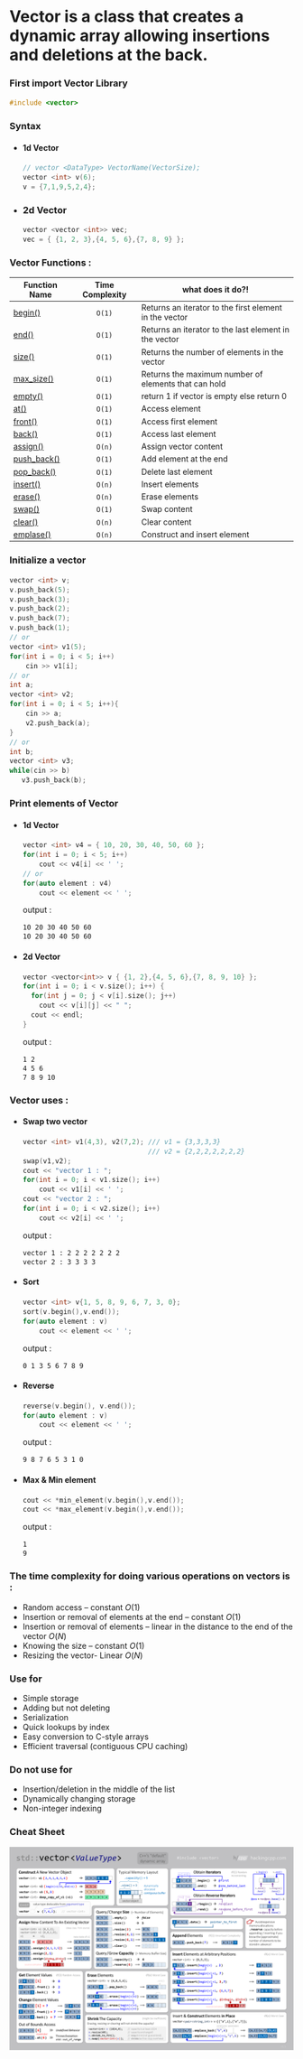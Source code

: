 # **Vector** is a class that creates a dynamic array allowing insertions and deletions at the back.

### First import Vector Library
```cpp
#include <vector>
```

### Syntax 
  - #### 1d Vector
    ```cpp
    // vector <DataType> VectorName(VectorSize);
    vector <int> v(6);
    v = {7,1,9,5,2,4};
    ```
  - ### 2d Vector
    ```cpp
    vector <vector <int>> vec;
    vec = { {1, 2, 3},{4, 5, 6},{7, 8, 9} };
    ```
  
### Vector Functions :
| Function Name | Time Complexity | what does it do?! |
|--------------|:-----------------:|----------------------|
|[begin()](https://www.geeksforgeeks.org/vectorbegin-vectorend-c-stl/) | `O(1)` | Returns an iterator to the first element in the vector |
|[end()](https://www.geeksforgeeks.org/vectorbegin-vectorend-c-stl/) | `O(1)` | Returns an iterator to the last element in the vector |
|[size()](https://cplusplus.com/reference/vector/vector/size/) | `O(1)` | Returns the number of elements in the vector |
|[max_size()](https://www.geeksforgeeks.org/vector-max_size-function-in-c-stl/) | `O(1)` |  Returns the maximum number of elements that can hold |
|[empty()](https://cplusplus.com/reference/vector/vector/empty/) | `O(1)` | return 1 if vector is empty else return 0 |
|[at()](https://www.javatpoint.com/cpp-vector-at-function) | `O(1)` | Access element |
|[front()](https://www.javatpoint.com/cpp-vector-front-function) | `O(1)` |  Access first element |
|[back()](https://www.javatpoint.com/cpp-vector-back-function)  | `O(1)` | Access last element |
|[assign()](https://www.geeksforgeeks.org/vector-assign-in-c-stl/) | `O(n)` |  Assign vector content | 
|[push_back()](https://cplusplus.com/reference/vector/vector/push_back/) | `O(1)` |  Add element at the end |
|[pop_back()](https://www.javatpoint.com/cpp-vector-pop-back-function) | `O(1)` |  Delete last element |
|[insert()](https://www.javatpoint.com/cpp-vector-insert-function) | `O(n)` | Insert elements |
|[erase()](https://cplusplus.com/reference/vector/vector/erase/) | `O(n)` | Erase elements |
|[swap()](https://www.geeksforgeeks.org/vectorat-vectorswap-c-stl/) | `O(1)` |  Swap content |
|[clear()](https://www.geeksforgeeks.org/vector-erase-and-clear-in-cpp/) | `O(n)` | Clear content |
|[emplase()](https://cplusplus.com/reference/vector/vector/emplace/) | `O(n)` |  Construct and insert element |

### Initialize a vector
  ```cpp
  vector <int> v;
  v.push_back(5);
  v.push_back(3);
  v.push_back(2);
  v.push_back(7);
  v.push_back(1);
  // or
  vector <int> v1(5);
  for(int i = 0; i < 5; i++)
      cin >> v1[i];
  // or
  int a;
  vector <int> v2;
  for(int i = 0; i < 5; i++){
      cin >> a;
      v2.push_back(a);
  }
  // or
  int b;
  vector <int> v3;
  while(cin >> b)
     v3.push_back(b);
  ```
### Print elements of Vector
  - #### 1d Vector
    ```cpp
    vector <int> v4 = { 10, 20, 30, 40, 50, 60 };
    for(int i = 0; i < 5; i++)
        cout << v4[i] << ' ';
    // or
    for(auto element : v4)
        cout << element << ' '; 
    ```
    output : 
    ```
    10 20 30 40 50 60 
    10 20 30 40 50 60 
    ```
  - #### 2d Vector
    ```cpp
    vector <vector<int>> v { {1, 2},{4, 5, 6},{7, 8, 9, 10} };
    for(int i = 0; i < v.size(); i++) {
      for(int j = 0; j < v[i].size(); j++)
        cout << v[i][j] << " ";
      cout << endl;
    }
     ```
    output : 
    ```
    1 2
    4 5 6
    7 8 9 10
    ```
### Vector uses :
  - #### Swap two vector
    ```cpp
    vector <int> v1(4,3), v2(7,2); /// v1 = {3,3,3,3}
                                   /// v2 = {2,2,2,2,2,2,2}
    swap(v1,v2);
    cout << "vector 1 : ";
    for(int i = 0; i < v1.size(); i++)
        cout << v1[i] << ' ';
    cout << "vector 2 : ";
    for(int i = 0; i < v2.size(); i++)
        cout << v2[i] << ' ';
    ```
    output : 
    ```
    vector 1 : 2 2 2 2 2 2 2
    vector 2 : 3 3 3 3
    ```
  - #### Sort
    ```cpp
    vector <int> v{1, 5, 8, 9, 6, 7, 3, 0};
    sort(v.begin(),v.end());
    for(auto element : v)
        cout << element << ' ';
    ```
    output : 
    ```
    0 1 3 5 6 7 8 9
    ```    
  - #### Reverse
    ```cpp
    reverse(v.begin(), v.end());
    for(auto element : v)
        cout << element << ' ';
    ```
    output : 
    ```
    9 8 7 6 5 3 1 0
    ```
  - #### Max & Min element
    ```cpp
    cout << *min_element(v.begin(),v.end());
    cout << *max_element(v.begin(),v.end()); 
    ```
    output : 
    ```
    1
    9
    ```
### The time complexity for doing various operations on vectors is :
  - Random access – constant $O(1)$
  - Insertion or removal of elements at the end – constant $O(1)$
  - Insertion or removal of elements – linear in the distance to the end of the vector $O(N)$
  - Knowing the size – constant $O(1)$
  - Resizing the vector- Linear $O(N)$

### Use for
  - Simple storage
  - Adding but not deleting
  - Serialization
  - Quick lookups by index
  - Easy conversion to C-style arrays
  - Efficient traversal (contiguous CPU caching)

### Do not use for
  - Insertion/deletion in the middle of the list
  - Dynamically changing storage
  - Non-integer indexing

### Cheat Sheet
![VectorCheatSheeet](../Images/vector.png)

